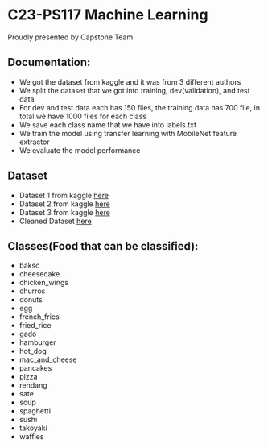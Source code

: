 # C23-PS117 Machine Learning
Proudly presented by Capstone Team
## Documentation:
- We got the dataset from kaggle and it was from 3 different authors
- We split the dataset that we got into training, dev(validation), and test data
- For dev and test data each has 150 files, the training data has 700 file, in total we have 1000 files for each class
- We save each class name that we have into labels.txt
- We train the model using transfer learning with MobileNet feature extractor
- We evaluate the model performance

## Dataset

- Dataset 1 from kaggle [here](https://www.kaggle.com/datasets/theresalusiana/indonesian-food)
- Dataset 2 from kaggle [here](https://www.kaggle.com/datasets/trolukovich/food11-image-dataset)
- Dataset 3 from kaggle [here](https://www.kaggle.com/datasets/kmader/food41)
- Cleaned Dataset [here](https://drive.google.com/drive/folders/1-6s8Vz7WeHoR_oT-Pv5OU8NF2YjbSSS5?usp=sharing)


## Classes(Food that can be classified):
- bakso 
- cheesecake 
- chicken_wings 
- churros 
- donuts 
- egg 
- french_fries 
- fried_rice 
- gado 
- hamburger 
- hot_dog 
- mac_and_cheese
- pancakes 
- pizza 
- rendang
- sate 
- soup 
- spaghetti 
- sushi 
- takoyaki 
- waffles 
